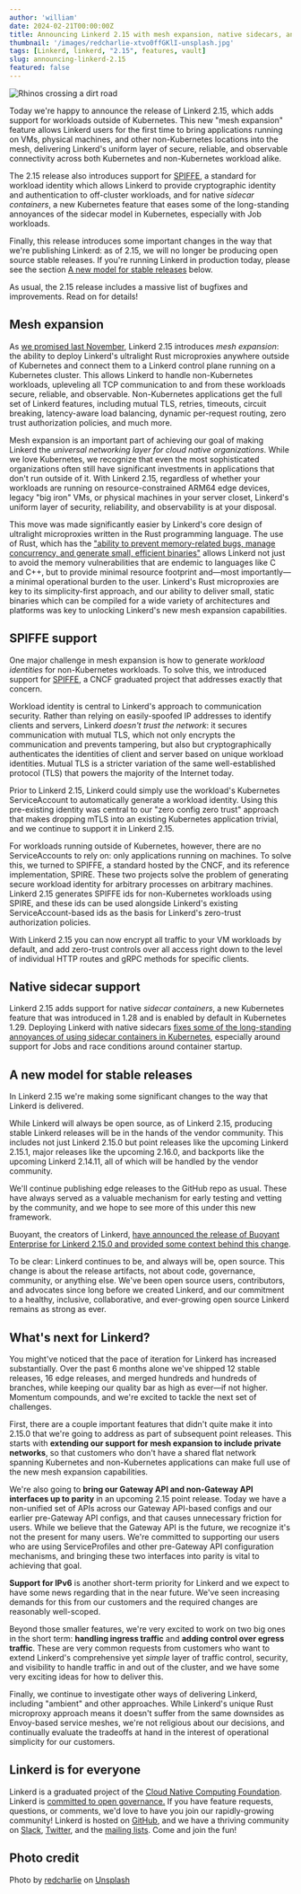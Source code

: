 ```yaml
---
author: 'william'
date: 2024-02-21T00:00:00Z
title: Announcing Linkerd 2.15 with mesh expansion, native sidecars, and SPIFFE
thumbnail: '/images/redcharlie-xtvo0ffGKlI-unsplash.jpg'
tags: [Linkerd, linkerd, "2.15", features, vault]
slug: announcing-linkerd-2.15
featured: false
---
```


![Rhinos crossing a dirt road](/images/redcharlie-xtvo0ffGKlI-unsplash.jpg)

Today we're happy to announce the release of Linkerd 2.15, which adds support
for workloads outside of Kubernetes. This new "mesh expansion" feature allows
Linkerd users for the first time to bring applications running on VMs, physical
machines, and other non-Kubernetes locations into the mesh, delivering Linkerd's
uniform layer of secure, reliable, and observable connectivity across both
Kubernetes and non-Kubernetes workload alike.

The 2.15 release also introduces support for [SPIFFE](https://spiffe.io), a
standard for workload identity which allows Linkerd to provide cryptographic
identity and authentication to off-cluster workloads, and for native _sidecar
containers_, a new Kubernetes feature that eases some of the long-standing
annoyances of the sidecar model in Kubernetes, especially with Job workloads.

Finally, this release introduces some important changes in the way that we're
publishing Linkerd: as of 2.15, we will no longer be producing open source
stable releases. If you're running Linkerd in production today, please see the
section [A new model for stable releases](#a-new-model-for-stable-releases)
below.

As usual, the 2.15 release includes a massive list of bugfixes and improvements.
Read on for details!

## Mesh expansion

As [we promised last
November](https://linkerd.io/2023/11/07/linkerd-mesh-expansion/), Linkerd 2.15
introduces _mesh expansion_: the ability to deploy Linkerd's ultralight Rust
microproxies anywhere outside of Kubernetes and connect them to a Linkerd
control plane running on a Kubernetes cluster. This allows Linkerd to handle
non-Kubernetes workloads, upleveling all TCP communication to and from these
workloads secure, reliable, and observable. Non-Kubernetes applications get the
full set of Linkerd features, including mutual TLS, retries, timeouts, circuit
breaking, latency-aware load balancing, dynamic per-request routing, zero trust
authorization policies, and much more.

Mesh expansion is an important part of achieving our goal of making Linkerd the
_universal networking layer for cloud native organizations_. While we love
Kubernetes, we recognize that even the most sophisticated organizations often
still have significant investments in applications that don't run outside of it.
With Linkerd 2.15, regardless of whether your workloads are running on
resource-constrained ARM64 edge devices, legacy "big iron" VMs, or physical
machines in your server closet, Linkerd's uniform layer of security,
reliability, and observability is at your disposal.

This move was made significantly easier by Linkerd's core design of ultralight
microproxies written in the Rust programming language. The use of Rust, which
has the ["ability to prevent memory-related bugs, manage concurrency, and
generate small, efficient
binaries"](https://github.blog/2023-08-30-why-rust-is-the-most-admired-language-among-developers/#:~:text=Rust's%20minimal%20runtime%20and%20control,%2Dtime%2C%20and%20efficiency%20needs.)
allows Linkerd not just to avoid the memory vulnerabilities that are endemic to
languages like C and C++, but to provide minimal resource footprint and—most
importantly—a minimal operational burden to the user. Linkerd's Rust
microproxies are key to its simplicity-first approach, and our ability to
deliver small, static binaries which can be compiled for a wide variety of
architectures and platforms was key to unlocking Linkerd's new mesh expansion
capabilities.

## SPIFFE support

One major challenge in mesh expansion is how to generate _workload identities_
for non-Kubernetes workloads. To solve this, we introduced support for
[SPIFFE](https://spiffe.io), a CNCF graduated project that addresses exactly
that concern.

Workload identity is central to Linkerd's approach to communication security.
Rather than relying on easily-spoofed IP addresses to identify clients and
servers, Linkerd _doesn't trust the network_: it secures communication with
mutual TLS, which not only encrypts the communication and prevents tampering,
but also but cryptographically authenticates the identities of client and server
based on unique workload identities. Mutual TLS is a stricter variation of the
same well-established protocol (TLS) that powers the majority of the Internet
today.

Prior to Linkerd 2.15, Linkerd could simply use the workload's Kubernetes
ServiceAccount to automatically generate a workload identity. Using this
pre-existing identity was central to our "zero config zero trust" approach that
makes dropping mTLS into an existing Kubernetes application trivial, and we
continue to support it in Linkerd 2.15.

For workloads running outside of Kubernetes, however, there are no
ServiceAccounts to rely on: only applications running on machines. To solve
this, we turned to SPIFFE, a standard hosted by the CNCF, and its reference
implementation, SPIRE. These two projects solve the problem of generating secure
workload identity for arbitrary processes on arbitrary machines. Linkerd 2.15
generates SPIFFE ids for non-Kubernetes workloads using SPIRE, and these ids can
be used alongside Linkerd's existing ServiceAccount-based ids as the basis for
Linkerd's zero-trust authorization policies.

With Linkerd 2.15 you can now encrypt all traffic to your VM workloads by
default, and add zero-trust controls over all access right down to the level of
individual HTTP routes and gRPC methods for specific clients.

## Native sidecar support

Linkerd 2.15 adds support for native _sidecar containers_, a new Kubernetes
feature that was introduced in 1.28 and is enabled by default in Kubernetes
1.29. Deploying Linkerd with native sidecars [fixes some of the long-standing
annoyances of using sidecar containers in
Kubernetes](https://buoyant.io/blog/kubernetes-1-28-revenge-of-the-sidecars),
especially around support for Jobs and race conditions around container startup.

## A new model for stable releases

In Linkerd 2.15 we're making some significant changes to the way that Linkerd is
delivered.

While Linkerd will always be open source, as of Linkerd 2.15, producing stable
Linkerd releases will be in the hands of the vendor community. This includes not
just Linkerd 2.15.0 but point releases like the upcoming Linkerd 2.15.1, major
releases like the upcoming 2.16.0, and backports like the upcoming Linkerd
2.14.11, all of which will be handled by the vendor community.

We'll continue publishing edge releases to the GitHub repo as usual. These have
always served as a valuable mechanism for early testing and vetting by the
community, and we hope to see more of this under this new framework.

Buoyant, the creators of Linkerd, [have announced the release of Buoyant
Enterprise for Linkerd 2.15.0 and provided some context behind this
change](https://buoyant.io/blog/announcing-linkerd-2-15-vm-workloads-spiffe-identities).

To be clear: Linkerd continues to be, and always will be, open source. This
change is about the release artifacts, not about code, governance, community, or
anything else. We've been open source users, contributors, and advocates since
long before we created Linkerd, and our commitment to a healthy, inclusive,
collaborative, and ever-growing open source Linkerd remains as strong as ever.

## What's next for Linkerd?

You might've noticed that the pace of iteration for Linkerd has increased
substantially. Over the past 6 months alone we've shipped 12 stable releases, 16
edge releases, and merged hundreds and hundreds of branches, while keeping our
quality bar as high as ever—if not higher. Momentum compounds, and we're excited
to tackle the next set of challenges.

First, there are a couple important features that didn't quite make it into
2.15.0 that we're going to address as part of subsequent point releases. This
starts with **extending our support for mesh expansion to include private
networks**, so that customers who don't have a shared flat network spanning
Kubernetes and non-Kubernetes applications can make full use of the new mesh
expansion capabilities.

We're also going to **bring our Gateway API and non-Gateway API interfaces up to
parity** in an upcoming 2.15 point release. Today we have a non-unified set of
APIs across our Gateway API-based configs and our earlier pre-Gateway API
configs, and that causes unnecessary friction for users. While we believe that
the Gateway API is the future, we recognize it's not the present for many users.
We're committed to supporting our users who are using ServiceProfiles and other
pre-Gateway API configuration mechanisms, and bringing these two interfaces into
parity is vital to achieving that goal.

**Support for IPv6** is another short-term priority for Linkerd and we expect to
have some news regarding that in the near future. We've seen increasing demands
for this from our customers and the required changes are reasonably well-scoped.

Beyond those smaller features, we're very excited to work on two big ones in the
short term: **handling ingress traffic** and **adding control over egress
traffic**. These are very common requests from customers who want to extend
Linkerd's comprehensive yet _simple_ layer of traffic control, security, and
visibility to handle traffic in and out of the cluster, and we have some very
exciting ideas for how to deliver this.

Finally, we continue to investigate other ways of delivering Linkerd, including
"ambient" and other approaches. While Linkerd's unique Rust microproxy approach
means it doesn't suffer from the same downsides as Envoy-based service meshes,
we're not religious about our decisions, and continually evaluate the tradeoffs
at hand in the interest of operational simplicity for our customers.

## Linkerd is for everyone

Linkerd is a graduated project of the [Cloud Native Computing
Foundation](https://cncf.io/). Linkerd is [committed to open
governance.](/2019/10/03/linkerds-commitment-to-open-governance/) If you have
feature requests, questions, or comments, we'd love to have you join our
rapidly-growing community! Linkerd is hosted on
[GitHub](https://github.com/linkerd/), and we have a thriving community on
[Slack](https://slack.linkerd.io/), [Twitter](https://twitter.com/linkerd), and
the [mailing lists](/community/get-involved/). Come and join the fun!

## Photo credit

Photo by
[redcharlie](https://unsplash.com/@redcharlie?utm_content=creditCopyText&utm_medium=referral&utm_source=unsplash)
on
[Unsplash](https://unsplash.com/photos/three-rhinos-walking-on-farm-road-xtvo0ffGKlI?utm_content=creditCopyText&utm_medium=referral&utm_source=unsplash)
